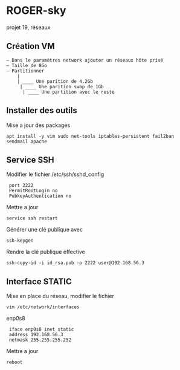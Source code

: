 # ROGER-sky
projet 19, réseaux

## Création VM
    — Dans le paramètres network ajouter un réseaux hôte privé
    — Taille de 8Go
    — Partitionner
        |
        | ____ Une parition de 4.2Gb
         | ____ Une parition swap de 1Gb
          | ____ Une partition avec le reste
          
## Installer des outils
   Mise a jour des packages
   
    apt install -y vim sudo net-tools iptables-persistent fail2ban sendmail apache
        
## Service SSH
   Modifier le fichier /etc/ssh/sshd_config

     port 2222
     PermitRootLogin no
     PubkeyAuthentication no
        
        
   Mettre a jour
 
    service ssh restart
                  
                  
   Générer une clé publique avec
          
    ssh-keygen
          
  Rendre la clé publique éffective
          
    ssh-copy-id -i id_rsa.pub -p 2222 user@192.168.56.3
          

## Interface STATIC
   Mise en place du réseau, modifier le fichier
        
    vim /etc/network/interfaces
        
   enp0s8
                   
     iface enp0s8 inet static
     address 192.168.56.3
     netmask 255.255.255.252
                  
   Mettre a jour
       
    reboot
       
        
                  

